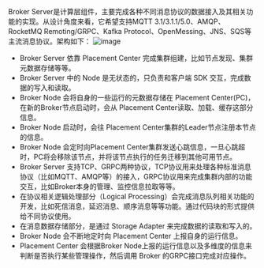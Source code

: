 Broker Server是计算层组件，主要完成各种不同消息协议的数据接入及其相关功能的实现。从设计角度来看，它希望支持MQTT 3.1/3.1.1/5.0、AMQP、RocketMQ Remoting/GRPC、Kafka Protocol、OpenMessing、JNS、SQS等主流消息协议。架构如下：
![image](../../images/doc-image2.png)

- Broker Server 依靠 Placement Center 完成集群组建，比如节点发现、集群元数据存储等等。
- Broker Server 中的 Node 是无状态的，只负责和客户端 SDK 交互，完成数据的写入和读取。
- Broker Node 会将自身的一些运行的元数据存储在 Placement Center(PC)，在新的Broker节点启动时，会从 Placement Center读取、加载、缓存这部分信息。
- Broker Node 启动时，会往 Placement Center集群的Leader节点注册本节点的信息。
- Broker Node 会定时向Placement Center集群发送心跳信息，一旦心跳超时，PC将会移除该节点，并将该节点执行的任务迁移到其他可用节点。
- Broker Server 支持TCP、GRPC两种协议，TCP协议用来处理各种标准消息协议（比如MQTT、AMQP等）的接入，GRPC协议用来完成集群内部的功能交互，比如Broker本身的管理、监控信息拉取等等。
- 在协议相关逻辑处理部分（Logical Processing）会完成消息队列相关功能的开发，比如死信消息，延迟消息、顺序消息等等功能。通过代码块的形式提供给不同协议使用。
- 在消息数据存储部分，是通过 Storage Adapter 来完成数据的读取和写入的。
- Broker Node 会不断地定时向 Placement Center 上报自身的运行信息。
- Placement Center 会根据Broker Node上报的运行信息以及多维度的信息来判断是否执行某些管理操作，然后调用 Broker 的GRPC接口完成对应操作。
